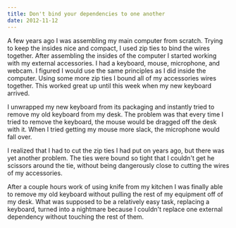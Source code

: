```yaml
---
title: Don't bind your dependencies to one another
date: 2012-11-12
---
```

A few years ago I was assembling my main computer from scratch.  Trying to
keep the insides nice and compact, I used zip ties to bind the wires together.
After assembling the insides of the computer I started working with my
external accessories.  I had a keyboard, mouse, microphone, and webcam.
I figured I would use the same principles as I did inside the computer.  Using
some more zip ties I bound all of my accessories wires together.  This worked
great up until this week when my new keyboard arrived.

I unwrapped my new keyboard from its packaging and instantly tried to remove my
old keyboard from my desk.  The problem was that every time I tried to remove
the keyboard, the mouse would be dragged off the desk with it. When I tried
getting my mouse more slack, the microphone would fall over.

I realized that I had to cut the zip ties I had put on years ago, but there was
yet another problem. The ties were bound so tight that I couldn't get he scissors
around the tie, without being dangerously close to cutting the wires of my
accessories.

After a couple hours work of using knife from my kitchen I was finally able to
remove my old keyboard without pulling the rest of my equipment off of my desk.
What was supposed to be a relatively easy task, replacing a keyboard, turned
into a nightmare because I couldn't replace one external dependency without
touching the rest of them.
